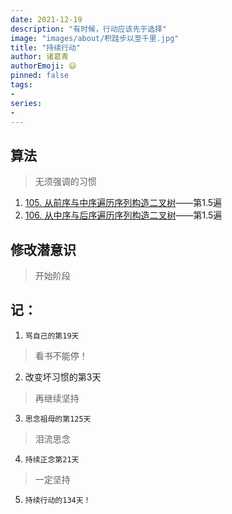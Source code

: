 ```yaml
---
date: 2021-12-19
description: "有时候，行动应该先于选择"
image: "images/about/积跬步以至千里.jpg"
title: "持续行动"
author: 诸葛青
authorEmoji: 😃
pinned: false
tags:
- 
series:
-
---
```


## 算法
> 无须强调的习惯
1. [105. 从前序与中序遍历序列构造二叉树](https://leetcode-cn.com/problems/construct-binary-tree-from-preorder-and-inorder-traversal/)——第1.5遍
2. [106. 从中序与后序遍历序列构造二叉树](https://leetcode-cn.com/problems/construct-binary-tree-from-inorder-and-postorder-traversal/)——第1.5遍


## 修改潜意识
> 开始阶段

## 记：
1. `骂自己的第19天` 
> 看书不能停！
2. 改变坏习惯的第3天
> 再继续坚持
3. `思念祖母的第125天`
> 泪流思念
4. `持续正念第21天`
> 一定坚持
5. `持续行动的134天！`
> 
